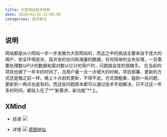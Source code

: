 ```yaml
---
title: 大型网站技术架构
date: 2018/02/24 12:00:00
categories: 读书笔记
---
```


## 说明
网站都是从小网站一步一步发展为大型网站的，而这之中的挑战主要来自于庞大的用户、安全环境恶劣、高并发的访问和海量的数据，任何简单的业务处理，一旦需要处理数以P计的数据和面对数以亿计的用户时，问题就会变的很棘手。
在当前的项目也做了一年半的时间了，当用户量一点一点增大的时候，项目部署、更新的方式还是像之前一样。晚上十点宕机更新，不得不说，方式很粗暴，碰到一些问题，更新到一两点也是有的。而这些问题原本都可以通过技术手段解决，只不过这一年多的时间，都投入在了**“新需求、新功能”**上。

## XMind
- 目录
![](https://img.ryoma.top/XMind/%E5%A4%A7%E5%9E%8B%E7%BD%91%E7%AB%99%E6%8A%80%E6%9C%AF%E6%9E%B6%E6%9E%84/0.png)
<!-- more -->

- 详情
![](https://img.ryoma.top/XMind/%E5%A4%A7%E5%9E%8B%E7%BD%91%E7%AB%99%E6%8A%80%E6%9C%AF%E6%9E%B6%E6%9E%84/1.png)
[原图地址](https://img.ryoma.top/XMind/%E5%A4%A7%E5%9E%8B%E7%BD%91%E7%AB%99%E6%8A%80%E6%9C%AF%E6%9E%B6%E6%9E%84/2.svg)